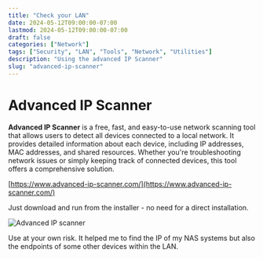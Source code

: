 ```yaml
---
title: "Check your LAN"
date: 2024-05-12T09:00:00-07:00
lastmod: 2024-05-12T09:00:00-07:00
draft: false
categories: ["Network"]
tags: ["Security", "LAN", "Tools", "Network", "Utilities"]
description: "Using the advanced IP Scanner"
slug: "advanced-ip-scanner"
---
```


# Advanced IP Scanner

**Advanced IP Scanner** is a free, fast, and easy-to-use network scanning tool that allows users to detect all devices connected to a local network. It provides detailed information about each device, including IP addresses, MAC addresses, and shared resources. Whether you're troubleshooting network issues or simply keeping track of connected devices, this tool offers a comprehensive solution.

[https://www.advanced-ip-scanner.com/](https://www.advanced-ip-scanner.com/)

Just download and run from the installer - no need for a direct installation.

![Advanced IP scanner](../images/advanced-ip.png)

Use at your own risk. It helped me to find the IP of my NAS systems but also the endpoints of some other devices within the LAN.
